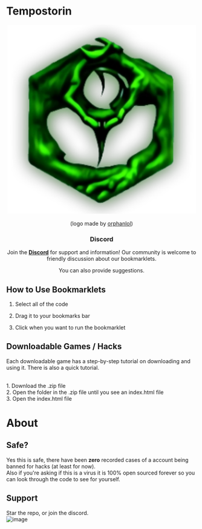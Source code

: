 # Tempostorin

<div align="center">
  <img src="https://raw.githubusercontent.com/TheTobiasTeam/TheTobiasTeam.github.io/refs/heads/main/logo.webp" width="500" height="500"></img>

  (logo made by [orphanlol](https://github.com/orphanlol))

  ### Discord

  Join the **[Discord](https://discord.gg/pujbPqMyPF)** for support and information! Our community is welcome to friendly discussion about our bookmarklets.

  You can also provide suggestions.
</div>

## How to Use Bookmarklets

1. Select all of the code

2. Drag it to your bookmarks bar

3. Click when you want to run the bookmarklet

## Downloadable Games / Hacks
<p>
  Each downloadable game has a step-by-step tutorial on downloading and using it. There is also a quick tutorial.
</p>
<p>
 <br>
   1. Download the .zip file
  <br>
  2. Open the folder in the .zip file until you see an index.html file
  <br>
  3. Open the index.html file
  <br>
</p>

# About

## Safe?
Yes this is safe, there have been **zero** recorded cases of a account being banned for hacks (at least for now). <br>
Also if you're asking if this is a virus it is 100% open sourced forever so you can look through the code to see for yourself. <br>

## Support
Star the repo, or join the discord.
<br>
![image](https://github.com/ilytobias/Khan-Destroyer/assets/165577429/673061fc-c131-423b-a81b-daf862b96493)

